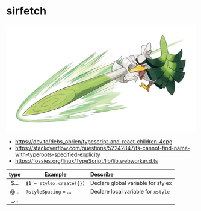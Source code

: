 # sirfetch

![serfetch'd](./documents//Sirfetch_d.jpg)

- https://dev.to/debs_obrien/typescript-and-react-children-4epg
- https://stackoverflow.com/questions/52242847/ts-cannot-find-name-with-typeroots-specified-explicity
- https://fossies.org/linux/TypeScript/lib/lib.webworker.d.ts

| type  | Example                  | Describe                            |
| :---: | ------------------------ | :---------------------------------- |
| $...  | `$1 = stylex.create({})` | Declare global variable for stylex  |
| @...  | `@styleSpacing` = ...    | Declare local variable for `xstyle` |
| \_... |                          |
